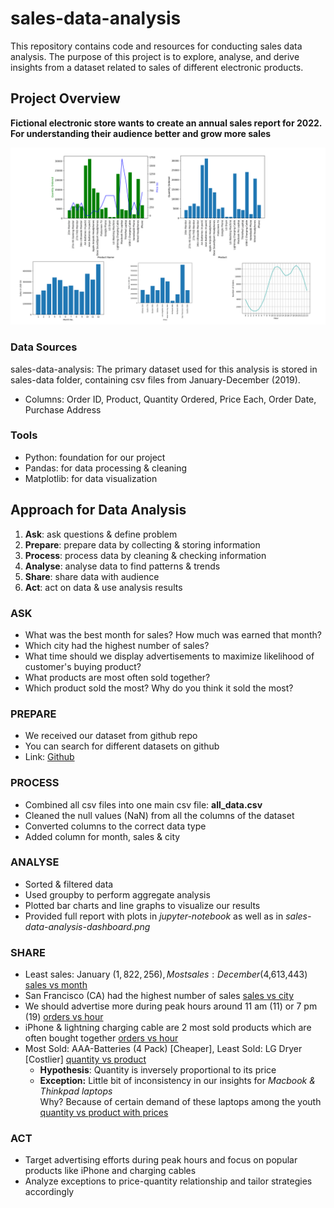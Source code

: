 # sales-data-analysis
This repository contains code and resources for conducting sales data analysis. The purpose of this project is to explore, analyse, and derive insights from a dataset related to sales of different electronic products.
## Project Overview

**Fictional electronic store wants to create an annual sales report for 2022. For understanding their audience better and grow more sales**

![Dashboard](sales-data-analysis-dashboard.png)

###  Data Sources

sales-data-analysis: The primary dataset used for this analysis is stored in sales-data folder, containing csv files from January-December (2019).

  - Columns: Order ID, Product, Quantity Ordered, Price Each, Order Date, Purchase Address

### Tools

- Python: foundation for our project
- Pandas: for data processing & cleaning
- Matplotlib: for data visualization

## Approach for Data Analysis
1. **Ask**: ask questions & define problem
2. **Prepare**: prepare data by collecting & storing information
3. **Process**: process data by cleaning & checking information
4. **Analyse**: analyse data to find patterns & trends
5. **Share**: share data with audience
6. **Act**: act on data & use analysis results

### ASK
- What was the best month for sales? How much was earned that month?
- Which city had the highest number of sales?
- What time should we display advertisements to maximize likelihood of customer's buying product?
- What products are most often sold together?
- Which product sold the most? Why do you think it sold the most?

### PREPARE
- We received our dataset from github repo
- You can search for different datasets on github
- Link: [Github](https://github.com/)

### PROCESS
- Combined all csv files into one main csv file: **all_data.csv**
- Cleaned the null values (NaN) from all the columns of the dataset
- Converted columns to the correct data type
- Added column for month, sales & city

### ANALYSE
- Sorted & filtered data
- Used groupby to perform aggregate analysis
- Plotted bar charts and line graphs to visualize our results
- Provided full report with plots in *jupyter-notebook* as well as in *sales-data-analysis-dashboard.png*

### SHARE
- Least sales: January ($1,822,256), Most sales: December ($4,613,443)
  [sales vs month](sales-vs-month.png)
- San Francisco (CA) had the highest number of sales
  [sales vs city](sales-vs-city.png)
- We should advertise more during peak hours around 11 am (11) or 7 pm (19)
  [orders vs hour](orders-vs-hour.png)
- iPhone & lightning charging cable are 2 most sold products which are often bought together
  [orders vs hour](orders-vs-hour.png)
- Most Sold: AAA-Batteries (4 Pack) [Cheaper], Least Sold: LG Dryer [Costlier]
  [quantity vs product](quantity-vs-product.png)
  - **Hypothesis**: Quantity is inversely proportional to its price<br />
  - **Exception:** 
    Little bit of inconsistency in our insights for *Macbook & Thinkpad laptops*<br />
    Why? Because of certain demand of these laptops among the youth
    [quantity vs product with prices](quantity-vs-product-with-prices.png)

### ACT
- Target advertising efforts during peak hours and focus on popular products like iPhone and charging cables
- Analyze exceptions to price-quantity relationship and tailor strategies accordingly
